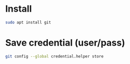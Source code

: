 # Install
```sh
sudo apt install git
```

# Save credential (user/pass)
```sh
git config --global credential.helper store
```